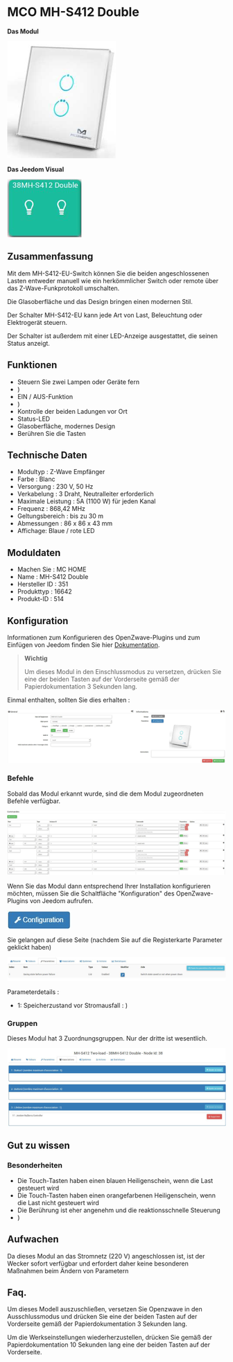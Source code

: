 # MCO MH-S412 Double

**Das Modul**

![module](images/mco.mhs412/module.jpg)

**Das Jeedom Visual**

![vuedefaut1](images/mco.mhs412/vuedefaut1.jpg)

## Zusammenfassung

Mit dem MH-S412-EU-Switch können Sie die beiden angeschlossenen Lasten entweder manuell wie ein herkömmlicher Switch oder remote über das Z-Wave-Funkprotokoll umschalten.

Die Glasoberfläche und das Design bringen einen modernen Stil.

Der Schalter MH-S412-EU kann jede Art von Last, Beleuchtung oder Elektrogerät steuern.

Der Schalter ist außerdem mit einer LED-Anzeige ausgestattet, die seinen Status anzeigt.

## Funktionen

-   Steuern Sie zwei Lampen oder Geräte fern
-   )
-   EIN / AUS-Funktion
-   )
-   Kontrolle der beiden Ladungen vor Ort
-   Status-LED
-   Glasoberfläche, modernes Design
-   Berühren Sie die Tasten

## Technische Daten

-   Modultyp : Z-Wave Empfänger
-   Farbe : Blanc
-   Versorgung : 230 V, 50 Hz
-   Verkabelung : 3 Draht, Neutralleiter erforderlich
-   Maximale Leistung : 5A (1100 W) für jeden Kanal
-   Frequenz : 868,42 MHz
-   Geltungsbereich : bis zu 30 m
-   Abmessungen : 86 x 86 x 43 mm
-   Affichage: Blaue / rote LED

## Moduldaten

-   Machen Sie : MC HOME
-   Name : MH-S412 Double
-   Hersteller ID : 351
-   Produkttyp : 16642
-   Produkt-ID : 514

## Konfiguration

Informationen zum Konfigurieren des OpenZwave-Plugins und zum Einfügen von Jeedom finden Sie hier [Dokumentation](https://doc.jeedom.com/de_DE/plugins/automation%20protocol/openzwave/).

> **Wichtig**
>
> Um dieses Modul in den Einschlussmodus zu versetzen, drücken Sie eine der beiden Tasten auf der Vorderseite gemäß der Papierdokumentation 3 Sekunden lang.

Einmal enthalten, sollten Sie dies erhalten :

![Plugin Zwave](images/mco.mhs412/information.jpg)

### Befehle

Sobald das Modul erkannt wurde, sind die dem Modul zugeordneten Befehle verfügbar.

![Befehle](images/mco.mhs412/commandes.jpg)

Wenn Sie das Modul dann entsprechend Ihrer Installation konfigurieren möchten, müssen Sie die Schaltfläche "Konfiguration" des OpenZwave-Plugins von Jeedom aufrufen.

![Konfiguration plugin Zwave](images/plugin/bouton_configuration.jpg)

Sie gelangen auf diese Seite (nachdem Sie auf die Registerkarte Parameter geklickt haben)

![Config1](images/mco.mhs412/config1.jpg)

Parameterdetails :

-   1: Speicherzustand vor Stromausfall :  )

### Gruppen

Dieses Modul hat 3 Zuordnungsgruppen. Nur der dritte ist wesentlich.

![Groupe](images/mco.mhs412/groupe.jpg)

## Gut zu wissen

### Besonderheiten

- Die Touch-Tasten haben einen blauen Heiligenschein, wenn die Last gesteuert wird
- Die Touch-Tasten haben einen orangefarbenen Heiligenschein, wenn die Last nicht gesteuert wird
- Die Berührung ist eher angenehm und die reaktionsschnelle Steuerung
- )

## Aufwachen

Da dieses Modul an das Stromnetz (220 V) angeschlossen ist, ist der Wecker sofort verfügbar und erfordert daher keine besonderen Maßnahmen beim Ändern von Parametern

## Faq.

Um dieses Modell auszuschließen, versetzen Sie Openzwave in den Ausschlussmodus und drücken Sie eine der beiden Tasten auf der Vorderseite gemäß der Papierdokumentation 3 Sekunden lang.

Um die Werkseinstellungen wiederherzustellen, drücken Sie gemäß der Papierdokumentation 10 Sekunden lang eine der beiden Tasten auf der Vorderseite.
